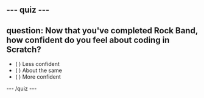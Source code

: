 --- quiz ---
---
question: Now that you've completed Rock Band, how confident do you feel about coding in Scratch?
---

- ( ) Less confident
- ( ) About the same
- ( ) More confident

--- /quiz ---
